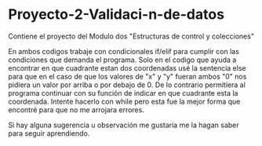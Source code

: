 # Proyecto-2-Validaci-n-de-datos
Contiene el proyecto del Modulo dos "Estructuras de control y colecciones"

En ambos codigos trabaje con condicionales if/elif para cumplir con las condiciones que demanda el programa. Solo en el codigo que ayuda a encontrar en que cuadrante estan dos coordenadas usé la sentencia else para que en el caso de que los valores de "x" y "y" fueran ambos "0" nos pidiera un valor por arriba o por debajo de 0. De lo contrario permitiera al programa continuar con su función de indicar en que cuadrante esta la coordenada. 
Intente hacerlo con while pero esta fue la mejor forma que encontré para que no me arrojara errores. 

Si hay alguna sugerencia u observación me gustaría me la hagan saber para seguir aprendiendo. 
